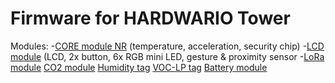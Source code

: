 # Firmware for HARDWARIO Tower
Modules:
-[CORE module NR](https://obchod.hardwario.cz/core-module/) (temperature, acceleration, security chip)
-[LCD module](https://obchod.hardwario.cz/lcd-module-bg/) (LCD, 2x button, 6x RGB mini LED, gesture & proximity sensor 
-[LoRa module](https://obchod.hardwario.cz/lora-module/)
  [CO2 module](https://obchod.hardwario.cz/co2-module/)
  [Humidity tag](https://obchod.hardwario.cz/humidity-tag/)
  [VOC-LP tag](https://obchod.hardwario.cz/voc-lp-tag/)
  [Battery module](https://obchod.hardwario.cz/battery-module/)
